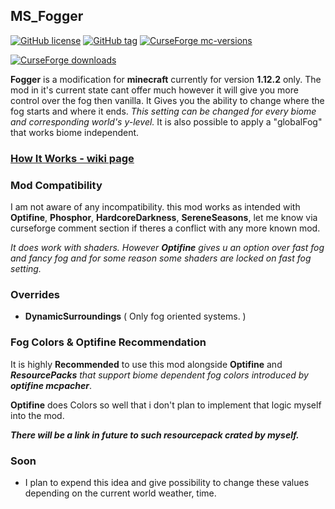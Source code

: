 ## MS_Fogger          
[![GitHub license](https://img.shields.io/github/license/dotBlueShoes/MS_Fogger.svg)](https://github.com/dotBlueShoes/MS_Fogger/blob/master/LICENSE.txt)
[![GitHub tag](https://img.shields.io/github/tag/dotBlueShoes/MS_Fogger.svg)](https://github.com/dotBlueShoes/MS_Fogger/tags)
[![CurseForge mc-versions](http://cf.way2muchnoise.eu/versions/fogger_all.svg)](https://www.curseforge.com/minecraft/mc-mods/fogger)

[![CurseForge downloads](http://cf.way2muchnoise.eu/full_449209_downloads.svg)](https://www.curseforge.com/minecraft/mc-mods/fogger)


**Fogger** is a modification for **minecraft** currently for version **1.12.2** only. The mod in it's current state cant offer much however it will give you more control over the fog then vanilla. It Gives you the ability to change where the fog starts and where it ends. *This setting can be changed for every biome and corresponding world's y-level.* It is also possible to apply a "globalFog" that works biome independent.

### [How It Works - wiki page](https://github.com/dotBlueShoes/MS_Fogger/wiki/How-It-Works)

### Mod Compatibility

I am not aware of any incompatibility. this mod works as intended with **Optifine**, **Phosphor**, **HardcoreDarkness**, **SereneSeasons**, let me know via curseforge comment section if theres a conflict with any more known mod.

*It does work with shaders. However **Optifine** gives u an option over fast fog and fancy fog and for some reason some shaders are locked on fast fog setting.*

### Overrides
- **DynamicSurroundings** ( Only fog oriented systems. )

### Fog Colors & Optifine Recommendation

It is highly **Recommended** to use this mod alongside **Optifine** and ***ResourcePacks** that support biome dependent fog colors introduced by **optifine mcpacher***. 

**Optifine** does Colors so well that i don't plan to implement that logic myself into the mod.

***There will be a link in future to such resourcepack crated by myself.***

### Soon

- I plan to expend this idea and give possibility to change these values depending on the current world weather, time.
